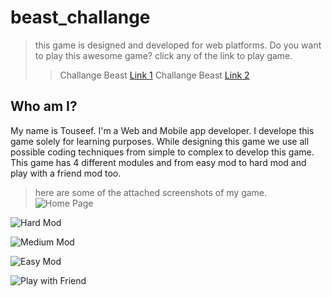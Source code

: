# beast_challange
>this game is designed and developed for web platforms. Do you want to play this awesome game?
>click any of the link to play game.
>>Challange Beast [Link 1](https://touseefbutt.github.io/beast_challange/index.html)
>>Challange Beast [Link 2](https://62789e8fc704cc5314842177--relaxed-bubblegum-932b22.netlify.app/)
## Who am I?
My name is Touseef. I'm a Web and Mobile app developer. I develope this game solely for learning purposes. While designing this game we use all possible coding techniques from simple to complex to develop this game. This game has 4 different modules and from easy mod to hard mod and play with a friend mod too.

>here are some of the attached screenshots of my game.
![Home Page](https://user-images.githubusercontent.com/43583245/167652848-e88b839f-b21e-40ea-9732-0a196d5d078c.png)

![Hard Mod](https://user-images.githubusercontent.com/43583245/167652536-2143fc14-6675-4ac6-b32b-eada6bcf4781.png)

![Medium Mod](https://user-images.githubusercontent.com/43583245/167652633-77df3857-269f-4c49-970f-af694f549817.png)

![Easy Mod](https://user-images.githubusercontent.com/43583245/167653123-4eb6cd95-7e1c-4ee7-8dff-888cef1cffa9.png)

![Play with Friend](https://user-images.githubusercontent.com/43583245/167652717-077307c1-4cf5-4ba7-a977-4686091447bb.png)
